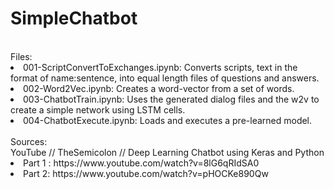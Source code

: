 # SimpleChatbot
<br>
Files:<br>
<lu>
<li>001-ScriptConvertToExchanges.ipynb: Converts scripts, text in the format of name:sentence, into equal length files of questions and answers.</li>
<li>002-Word2Vec.ipynb: Creates a word-vector from a set of words.</li>
<li>003-ChatbotTrain.ipynb: Uses the generated dialog files and the w2v to create a simple network using LSTM cells.</li>
<li>004-ChatbotExecute.ipynb: Loads and executes a pre-learned model.</li>
</lu>
<br>
Sources:<br>
YouTube // TheSemicolon // Deep Learning Chatbot using Keras and Python<br>
<lu>
<li>Part 1 : https://www.youtube.com/watch?v=8lG6qRIdSA0<br></li>
<li>Part 2: https://www.youtube.com/watch?v=pHOCKe890Qw<br></li>
</lu>
